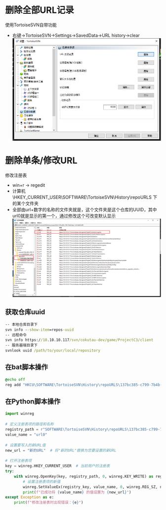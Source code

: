 # 删除全部URL记录
使用TortoiseSVN自带功能
- 右键->TortoiseSVN->Settings->SavedData->URL history->clear
![](file/Pasted%20image%2020231017164723.png)
# 删除单条/修改URL
修改注册表
- win+r -> regedit
- 计算机\\HKEY_CURRENT_USER\\SOFTWARE\\TortoiseSVN\\History\\repoURLS 下的某个文件夹
- 全部由url+数字的名称的文件夹就是，这个文件夹是这个仓库的UUID，其中url0就是显示的第一个，通过修改这个可改变默认显示
![](file/Pasted%20image%2020231017164939.png)

## 获取仓库uuid
```cmd
-- 本地仓库目录下
svn info --show-item=repos-uuid
-- 远程命令
svn info https://10.10.10.117/svn/cokutau-dev/game/ProjectC3/client
-- 服务器端目录下
svnlook uuid /path/to/your/local/repository
```
## 在bat脚本操作

```bat
@echo off
reg add "HKCU\SOFTWARE\TortoiseSVN\History\repoURLS\137bc385-c799-7b4b-8eac-1e51b6001df0" /v url0 /t REG_SZ /d "new_url" /f
```

## 在Python脚本操作

```python
import winreg

# 定义注册表项的路径和名称
registry_path = r"SOFTWARE\TortoiseSVN\History\repoURLS\137bc385-c799-7b4b-8eac-1e51b6001df0"
value_name = "url0"

# 设置要写入的新URL值
new_url = "新的URL"  # 将"新的URL"替换为您要设置的新URL

# 打开注册表项
key = winreg.HKEY_CURRENT_USER  # 当前用户的注册表
try:
    with winreg.OpenKey(key, registry_path, 0, winreg.KEY_WRITE) as registry_key:
        # 设置注册表项的新值
        winreg.SetValueEx(registry_key, value_name, 0, winreg.REG_SZ, new_url)
        print(f"已成功将 {value_name} 的值设置为 {new_url}")
except Exception as e:
    print(f"修改注册表时出现错误：{e}")
```
